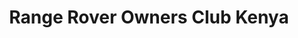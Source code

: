 ---
title: "Range Rover Owners Club Kenya"
url: /nairobi/range-rover-owners-club-kenya/
shop: Autowerkstatt
---